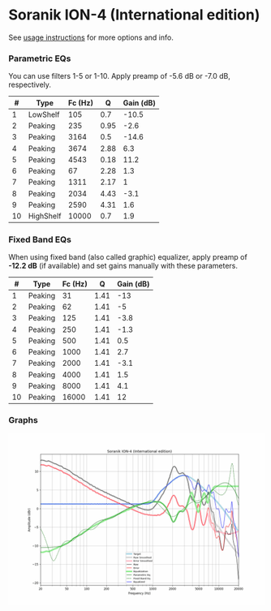 # Soranik ION-4 (International edition)
See [usage instructions](https://github.com/jaakkopasanen/AutoEq#usage) for more options and info.

### Parametric EQs
You can use filters 1-5 or 1-10. Apply preamp of -5.6 dB or -7.0 dB, respectively.

|   # | Type      |   Fc (Hz) |    Q |   Gain (dB) |
|-----|-----------|-----------|------|-------------|
|   1 | LowShelf  |       105 | 0.7  |       -10.5 |
|   2 | Peaking   |       235 | 0.95 |        -2.6 |
|   3 | Peaking   |      3164 | 0.5  |       -14.6 |
|   4 | Peaking   |      3674 | 2.88 |         6.3 |
|   5 | Peaking   |      4543 | 0.18 |        11.2 |
|   6 | Peaking   |        67 | 2.28 |         1.3 |
|   7 | Peaking   |      1311 | 2.17 |         1   |
|   8 | Peaking   |      2034 | 4.43 |        -3.1 |
|   9 | Peaking   |      2590 | 4.31 |         1.6 |
|  10 | HighShelf |     10000 | 0.7  |         1.9 |

### Fixed Band EQs
When using fixed band (also called graphic) equalizer, apply preamp of **-12.2 dB** (if available) and set gains manually with these parameters.

|   # | Type    |   Fc (Hz) |    Q |   Gain (dB) |
|-----|---------|-----------|------|-------------|
|   1 | Peaking |        31 | 1.41 |       -13   |
|   2 | Peaking |        62 | 1.41 |        -5   |
|   3 | Peaking |       125 | 1.41 |        -3.8 |
|   4 | Peaking |       250 | 1.41 |        -1.3 |
|   5 | Peaking |       500 | 1.41 |         0.5 |
|   6 | Peaking |      1000 | 1.41 |         2.7 |
|   7 | Peaking |      2000 | 1.41 |        -3.1 |
|   8 | Peaking |      4000 | 1.41 |         1.5 |
|   9 | Peaking |      8000 | 1.41 |         4.1 |
|  10 | Peaking |     16000 | 1.41 |        12   |

### Graphs
![](./Soranik%20ION-4%20(International%20edition).png)
